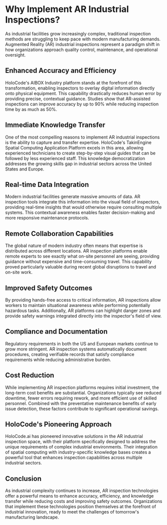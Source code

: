 # Why Implement AR Industrial Inspections?

As industrial facilities grow increasingly complex, traditional inspection methods are struggling to keep pace with modern manufacturing demands. Augmented Reality (AR) industrial inspections represent a paradigm shift in how organizations approach quality control, maintenance, and operational oversight.

## Enhanced Accuracy and Efficiency

HoloCode's AIBOX Industry platform stands at the forefront of this transformation, enabling inspectors to overlay digital information directly onto physical equipment. This capability drastically reduces human error by providing precise, contextual guidance. Studies show that AR-assisted inspections can improve accuracy by up to 90% while reducing inspection time by as much as 50%.

## Immediate Knowledge Transfer

One of the most compelling reasons to implement AR industrial inspections is the ability to capture and transfer expertise. HoloCode's TakinEngine Spatial Computing Application Platform excels in this area, allowing experienced technicians to create step-by-step visual guides that can be followed by less experienced staff. This knowledge democratization addresses the growing skills gap in industrial sectors across the United States and Europe.

## Real-time Data Integration

Modern industrial facilities generate massive amounts of data. AR inspection tools integrate this information into the visual field of inspectors, providing real-time insights that would otherwise require consulting multiple systems. This contextual awareness enables faster decision-making and more responsive maintenance protocols.

## Remote Collaboration Capabilities

The global nature of modern industry often means that expertise is distributed across different locations. AR inspection platforms enable remote experts to see exactly what on-site personnel are seeing, providing guidance without expensive and time-consuming travel. This capability proved particularly valuable during recent global disruptions to travel and on-site work.

## Improved Safety Outcomes

By providing hands-free access to critical information, AR inspections allow workers to maintain situational awareness while performing potentially hazardous tasks. Additionally, AR platforms can highlight danger zones and provide safety warnings integrated directly into the inspector's field of view.

## Compliance and Documentation

Regulatory requirements in both the US and European markets continue to grow more stringent. AR inspection systems automatically document procedures, creating verifiable records that satisfy compliance requirements while reducing administrative burden.

## Cost Reduction

While implementing AR inspection platforms requires initial investment, the long-term cost benefits are substantial. Organizations typically see reduced downtime, fewer errors requiring rework, and more efficient use of skilled personnel. Combined with the preventative maintenance benefits of early issue detection, these factors contribute to significant operational savings.

## HoloCode's Pioneering Approach

HoloCode.ai has pioneered innovative solutions in the AR industrial inspection space, with their platform specifically designed to address the unique requirements of complex industrial environments. Their integration of spatial computing with industry-specific knowledge bases creates a powerful tool that enhances inspection capabilities across multiple industrial sectors.

## Conclusion

As industrial complexity continues to increase, AR inspection technologies offer a powerful means to enhance accuracy, efficiency, and knowledge transfer while reducing costs and improving safety outcomes. Organizations that implement these technologies position themselves at the forefront of industrial innovation, ready to meet the challenges of tomorrow's manufacturing landscape. 